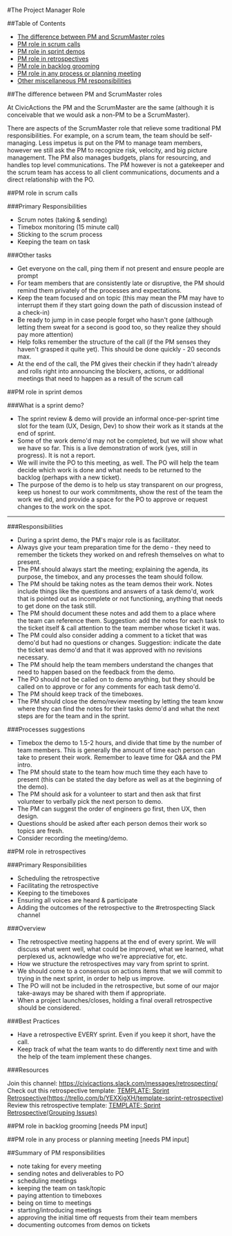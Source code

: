 #The Project Manager Role

##Table of Contents

- [The difference between PM and ScrumMaster roles](#pm-scrummaster)
- [PM role in scrum calls](#pm-role-scrum)
- [PM role in sprint demos](#pm-role-demos)
- [PM role in retrospectives](#pm-role-demos)
- [PM role in backlog grooming](#pm-role-backlog)
- [PM role in any process or planning meeting](#pm-role-meetings)
- [Other miscellaneous PM responsibilities](#pm-responsibilities)

##<a name="pm-scrummaster"></a>The difference between PM and ScrumMaster roles

At CivicActions the PM and the ScrumMaster are the same (although it is conceivable that we would ask a non-PM to be a ScrumMaster).

There are aspects of the ScrumMaster role that relieve some traditional PM responsibilities. For example, on a scrum team, the team should be self-managing. Less impetus is put on the PM to manage team members, however we still ask the PM to recognize risk, velocity, and big picture management. The PM also manages budgets, plans for resourcing, and handles top level communications. The PM however is not a gatekeeper and the scrum team has access to all client communications, documents and a direct relationship with the PO. 

##<a name="pm-role-scrum"></a>PM role in scrum calls

###Primary Responsibilities

* Scrum notes (taking & sending)
* Timebox monitoring (15 minute call)
* Sticking to the scrum process
* Keeping the team on task
 

###Other tasks

* Get everyone on the call, ping them if not present and ensure people are prompt
* For team members that are consistently late or disruptive, the PM should remind them privately of the processes and expectations. 
* Keep the team focused and on topic (this may mean the PM may have to interrupt them if they start going down the path of discussion instead of a check-in)
* Be ready to jump in in case people forget who hasn't gone (although letting them sweat for a second is good too, so they realize they should pay more attention)
* Help folks remember the structure of the call (if the PM senses they haven't grasped it quite yet). This should be done quickly - 20 seconds max. 
* At the end of the call, the PM gives their checkin if they hadn't already and rolls right into announcing the blockers, actions, or additional meetings that need to happen as a result of the scrum call 


##<a name="pm-role-demos"></a>PM role in sprint demos

###What is a sprint demo?

* The sprint review & demo will provide an informal once-per-sprint time slot for the team (UX, Design, Dev) to show their work as it stands at the end of sprint.
* Some of the work demo'd may not be completed, but we will show what we have so far. This is a live demonstration of work (yes, still in progress). It is not a report. 
* We will invite the PO to this meeting, as well. The PO will help the team decide which work is done and what needs to be returned to the backlog (perhaps with a new ticket). 
* The purpose of the demo is to help us stay transparent on our progress, keep us honest to our work commitments, show the rest of the team the work we did, and provide a space for the PO to approve or request changes to the work on the spot. 

---

###Responsibilities

* During a sprint demo, the PM's major role is as facilitator. 
* Always give your team preparation time for the demo - they need to remember the tickets they worked on and refresh themselves on what to present.
* The PM should always start the meeting; explaining the agenda, its purpose, the timebox, and any processes the team should follow. 
* The PM should be taking notes as the team demos their work. Notes include things like the questions and answers of a task demo'd, work that is pointed out as incomplete or not functioning, anything that needs to get done on the task still. 
* The PM should document these notes and add them to a place where the team can reference them. Suggestion: add the notes for each task to the ticket itself & call attention to the team member whose ticket it was. 
* The PM could also consider adding a comment to a ticket that was demo'd but had no questions or changes. Suggestion: indicate the date the ticket was demo'd and that it was approved with no revisions necessary. 
* The PM should help the team members understand the changes that need to happen based on the feedback from the demo. 
* The PO should not be called on to demo anything, but they should be called on to approve or for any comments for each task demo'd.
* The PM should keep track of the timeboxes.
* The PM should close the demo/review meeting by letting the team know where they can find the notes for their tasks demo'd and what the next steps are for the team and in the sprint.


###Processes suggestions

* Timebox the demo to 1.5-2 hours, and divide that time by the number of team members. This is generally the amount of time each person can take to present their work.  Remember to leave time for Q&A and the PM intro. 
* The PM should state to the team how much time they each have to present (this can be stated the day before as well as at the beginning of the demo).
* The PM should ask for a volunteer to start and then ask that first volunteer to verbally pick the next person to demo.
* The PM can suggest the order of engineers go first, then UX, then design. 
* Questions should be asked after each person demos their work so topics are fresh.
* Consider recording the meeting/demo.

##<a name="pm-role-demos"></a>PM role in retrospectives

###Primary Responsibilities
* Scheduling the retrospective
* Facilitating the retrospective
* Keeping to the timeboxes
* Ensuring all voices are heard & participate
* Adding the outcomes of the retrospective to the #retrospecting Slack channel

###Overview
* The retrospective meeting happens at the end of every sprint. We will discuss what went well, what could be improved, what we learned, what perplexed us, acknowledge who we're appreciative for, etc. 
* How we structure the retrospectives may vary from sprint to sprint. 
* We should come to a consensus on actions items that we will commit to trying in the next sprint, in order to help us improve. 
* The PO will not be included in the retrospective, but some of our major take-aways may be shared with them if appropriate. 
* When a project launches/closes, holding a final overall retrospective should be considered. 


###Best Practices
* Have a retrospective EVERY sprint. Even if you keep it short, have the call.
* Keep track of what the team wants to do differently next time and with the help of the team implement these changes.

###Resources

Join this channel: https://civicactions.slack.com/messages/retrospecting/
Check out this retrospective template: [TEMPLATE: Sprint Retrospective](Basic)(https://trello.com/b/YEXXigXH/template-sprint-retrospective)
Review this retrospective template: [TEMPLATE: Sprint Retrospective(Grouping Issues)](https://trello.com/b/jG9U4I6l/template-sprint-retrospective-grouping-issues)

##<a name="pm-role-backlog"></a>PM role in backlog grooming
[needs PM input]

##<a name="pm-role-meetings"></a>PM role in any process or planning meeting
[needs PM input]

##<a name="pm-responsibilities"></a>Summary of PM responsibilities
* note taking for every meeting
* sending notes and deliverables to PO
* scheduling meetings
* keeping the team on task/topic
* paying attention to timeboxes
* being on time to meetings
* starting/introducing meetings
* approving the initial time off requests from their team members
* documenting outcomes from demos on tickets